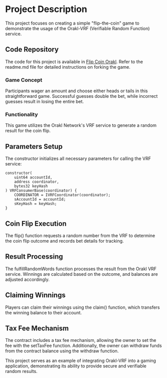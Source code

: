# Project Description

This project focuses on creating a simple "flip-the-coin" game to demonstrate the usage of the Orakl-VRF (Verifiable Random Function) service.

## Code Repository

The code for this project is available in [Flip Coin Orakl](https://github.com/Bisonai/orakl-demo-flip-coin). Refer to the readme.md file for detailed instructions on forking the game.

### Game Concept

Participants wager an amount and choose either heads or tails in this straightforward game. Successful guesses double the bet, while incorrect guesses result in losing the entire bet.

### Functionality

This game utilizes the Orakl Network's VRF service to generate a random result for the coin flip.

## Parameters Setup

The constructor initializes all necessary parameters for calling the VRF service:

```solidity
constructor(
    uint64 accountId,
    address coordinator,
    bytes32 keyHash
) VRFConsumerBase(coordinator) {
    COORDINATOR = IVRFCoordinator(coordinator);
    sAccountId = accountId;
    sKeyHash = keyHash;
}
```

## Coin Flip Execution

The flip() function requests a random number from the VRF to determine the coin flip outcome and records bet details for tracking.

## Result Processing

The fulfillRandomWords function processes the result from the Orakl VRF service. Winnings are calculated based on the outcome, and balances are adjusted accordingly.

## Claiming Winnings

Players can claim their winnings using the claim() function, which transfers the winning balance to their account.

## Tax Fee Mechanism

The contract includes a tax fee mechanism, allowing the owner to set the fee with the setTaxFee function. Additionally, the owner can withdraw funds from the contract balance using the withdraw function.

This project serves as an example of integrating Orakl-VRF into a gaming application, demonstrating its ability to provide secure and verifiable random results.
